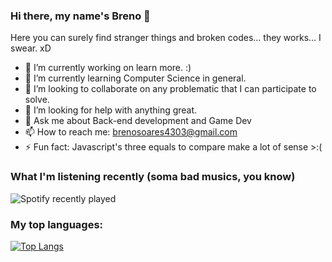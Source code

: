 ### Hi there, my name's Breno 👋

Here you can surely find stranger things and broken codes... they works... I swear. xD

- 🔭 I’m currently working on learn more. :)
- 🌱 I’m currently learning Computer Science in general.
- 👯 I’m looking to collaborate on any problematic that I can participate to solve.
- 🤔 I’m looking for help with anything great.
- 💬 Ask me about Back-end development and Game Dev
- 📫 How to reach me: brenosoares4303@gmail.com
- ⚡ Fun fact: Javascript's three equals to compare make a lot of sense >:(

### What I'm listening recently (soma bad musics, you know)

![Spotify recently played](https://spotify-recently-played-readme.vercel.app/api?user=breno_soares43)


### My top languages:

[![Top Langs](https://github-readme-stats.vercel.app/api/top-langs/?username=anuraghazra&theme=dracula)](https://github.com/anuraghazra/github-readme-stats)

